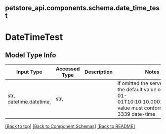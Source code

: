 <a name="top"></a>
## petstore_api.components.schema.date_time_test
# DateTimeTest

## Model Type Info
Input Type | Accessed Type | Description | Notes
------------ | ------------- | ------------- | -------------
str, datetime.datetime,  | str,  |  | if omitted the server will use the default value of 2010-01-01T10:10:10.000111+01:00 value must conform to RFC-3339 date-time

[[Back to top]](#top) [[Back to Component Schemas]](../../../README.md#Component-Schemas) [[Back to README]](../../../README.md)